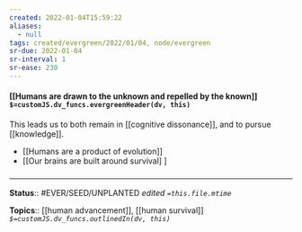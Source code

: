 ```yaml
---
created: 2022-01-04T15:59:22 
aliases:
  - null
tags: created/evergreen/2022/01/04, node/evergreen
sr-due: 2022-01-04
sr-interval: 1
sr-ease: 230
---
```


#### [[Humans are drawn to the unknown and repelled by the known]] `$=customJS.dv_funcs.evergreenHeader(dv, this)`

This leads us to both remain in [[cognitive dissonance]], and to pursue [[knowledge]].

- [[Humans are a product of evolution]]
- [[Our brains are built around survival]
]

 

### <hr class="footnote"/>

**Status**:: #EVER/SEED/UNPLANTED
*edited `=this.file.mtime`*

**Topics**:: [[human advancement]], [[human survival]]
*`$=customJS.dv_funcs.outlinedIn(dv, this)`*


